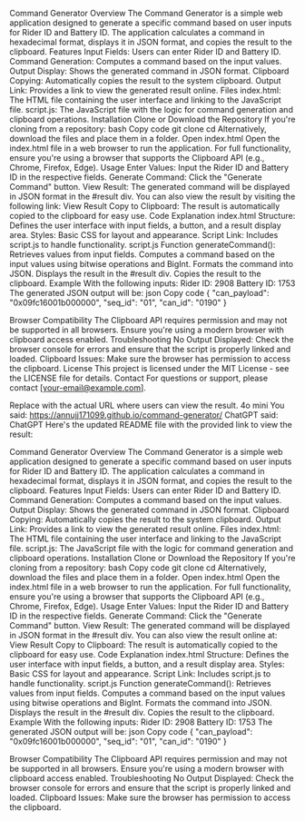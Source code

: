 Command Generator
Overview
The Command Generator is a simple web application designed to generate a specific command based on user inputs for Rider ID and Battery ID. The application calculates a command in hexadecimal format, displays it in JSON format, and copies the result to the clipboard.
Features
Input Fields: Users can enter Rider ID and Battery ID.
Command Generation: Computes a command based on the input values.
Output Display: Shows the generated command in JSON format.
Clipboard Copying: Automatically copies the result to the system clipboard.
Output Link: Provides a link to view the generated result online.
Files
index.html: The HTML file containing the user interface and linking to the JavaScript file.
script.js: The JavaScript file with the logic for command generation and clipboard operations.
Installation
Clone or Download the Repository
If you're cloning from a repository:
bash
Copy code
git clone <repository-url>
cd <repository-folder>
Alternatively, download the files and place them in a folder.
Open index.html
Open the index.html file in a web browser to run the application. For full functionality, ensure you're using a browser that supports the Clipboard API (e.g., Chrome, Firefox, Edge).
Usage
Enter Values:
Input the Rider ID and Battery ID in the respective fields.
Generate Command:
Click the "Generate Command" button.
View Result:
The generated command will be displayed in JSON format in the #result div.
You can also view the result by visiting the following link:
View Result
Copy to Clipboard:
The result is automatically copied to the clipboard for easy use.
Code Explanation
index.html
Structure: Defines the user interface with input fields, a button, and a result display area.
Styles: Basic CSS for layout and appearance.
Script Link: Includes script.js to handle functionality.
script.js
Function generateCommand():
Retrieves values from input fields.
Computes a command based on the input values using bitwise operations and BigInt.
Formats the command into JSON.
Displays the result in the #result div.
Copies the result to the clipboard.
Example
With the following inputs:
Rider ID: 2908
Battery ID: 1753
The generated JSON output will be:
json
Copy code
{
  "can_payload": "0x09fc16001b000000",
  "seq_id": "01",
  "can_id": "0190"
}

Browser Compatibility
The Clipboard API requires permission and may not be supported in all browsers. Ensure you're using a modern browser with clipboard access enabled.
Troubleshooting
No Output Displayed: Check the browser console for errors and ensure that the script is properly linked and loaded.
Clipboard Issues: Make sure the browser has permission to access the clipboard.
License
This project is licensed under the MIT License - see the LICENSE file for details.
Contact
For questions or support, please contact [your-email@example.com].

Replace <insert-link-here> with the actual URL where users can view the result.
4o mini
You said:
https://annujj171099.github.io/command-generator/
ChatGPT said:
ChatGPT
Here's the updated README file with the provided link to view the result:

Command Generator
Overview
The Command Generator is a simple web application designed to generate a specific command based on user inputs for Rider ID and Battery ID. The application calculates a command in hexadecimal format, displays it in JSON format, and copies the result to the clipboard.
Features
Input Fields: Users can enter Rider ID and Battery ID.
Command Generation: Computes a command based on the input values.
Output Display: Shows the generated command in JSON format.
Clipboard Copying: Automatically copies the result to the system clipboard.
Output Link: Provides a link to view the generated result online.
Files
index.html: The HTML file containing the user interface and linking to the JavaScript file.
script.js: The JavaScript file with the logic for command generation and clipboard operations.
Installation
Clone or Download the Repository
If you're cloning from a repository:
bash
Copy code
git clone <repository-url>
cd <repository-folder>
Alternatively, download the files and place them in a folder.
Open index.html
Open the index.html file in a web browser to run the application. For full functionality, ensure you're using a browser that supports the Clipboard API (e.g., Chrome, Firefox, Edge).
Usage
Enter Values:
Input the Rider ID and Battery ID in the respective fields.
Generate Command:
Click the "Generate Command" button.
View Result:
The generated command will be displayed in JSON format in the #result div.
You can also view the result online at:
View Result
Copy to Clipboard:
The result is automatically copied to the clipboard for easy use.
Code Explanation
index.html
Structure: Defines the user interface with input fields, a button, and a result display area.
Styles: Basic CSS for layout and appearance.
Script Link: Includes script.js to handle functionality.
script.js
Function generateCommand():
Retrieves values from input fields.
Computes a command based on the input values using bitwise operations and BigInt.
Formats the command into JSON.
Displays the result in the #result div.
Copies the result to the clipboard.
Example
With the following inputs:
Rider ID: 2908
Battery ID: 1753
The generated JSON output will be:
json
Copy code
{
  "can_payload": "0x09fc16001b000000",
  "seq_id": "01",
  "can_id": "0190"
}

Browser Compatibility
The Clipboard API requires permission and may not be supported in all browsers. Ensure you're using a modern browser with clipboard access enabled.
Troubleshooting
No Output Displayed: Check the browser console for errors and ensure that the script is properly linked and loaded.
Clipboard Issues: Make sure the browser has permission to access the clipboard.

